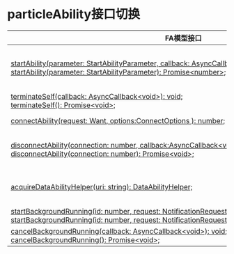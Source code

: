 # particleAbility接口切换


  | FA模型接口 | Stage模型接口对应d.ts文件 | Stage模型对应接口 | 
| -------- | -------- | -------- |
| [startAbility(parameter:&nbsp;StartAbilityParameter,&nbsp;callback:&nbsp;AsyncCallback&lt;number&gt;):&nbsp;void;](../reference/apis/js-apis-particleAbility.md#particleabilitystartability)<br/>[startAbility(parameter:&nbsp;StartAbilityParameter):&nbsp;Promise&lt;number&gt;;](../reference/apis/js-apis-particleAbility.md#particleabilitystartability-1) | application\ServiceExtensionContext.d.ts | [startAbility(want:&nbsp;Want,&nbsp;callback:&nbsp;AsyncCallback&lt;void&gt;):&nbsp;void;](../reference/apis/js-apis-inner-application-serviceExtensionContext.md#serviceextensioncontextstartability)<br/>[startAbility(want:&nbsp;Want,&nbsp;options:&nbsp;StartOptions,&nbsp;callback:&nbsp;AsyncCallback&lt;void&gt;):&nbsp;void;](../reference/apis/js-apis-inner-application-serviceExtensionContext.md#serviceextensioncontextstartability-2)<br/>[startAbility(want:&nbsp;Want,&nbsp;options?:&nbsp;StartOptions):&nbsp;Promise&lt;void&gt;;](../reference/apis/js-apis-inner-application-serviceExtensionContext.md#serviceextensioncontextstartability-1)<br/>[startServiceExtensionAbility(want:&nbsp;Want,&nbsp;callback:&nbsp;AsyncCallback&lt;void&gt;):&nbsp;void;](../reference/apis/js-apis-inner-application-serviceExtensionContext.md#serviceextensioncontextstartserviceextensionability)<br/>[startServiceExtensionAbility(want:&nbsp;Want):&nbsp;Promise&lt;void&gt;;](../reference/apis/js-apis-inner-application-serviceExtensionContext.md#serviceextensioncontextstartserviceextensionability-1) |
| [terminateSelf(callback:&nbsp;AsyncCallback&lt;void&gt;):&nbsp;void;](../reference/apis/js-apis-particleAbility.md#particleabilityterminateself)<br/>[terminateSelf():&nbsp;Promise&lt;void&gt;;](../reference/apis/js-apis-particleAbility.md#particleabilityterminateself-1) | application\ServiceExtensionContext.d.ts | [terminateSelf(callback:&nbsp;AsyncCallback&lt;void&gt;):&nbsp;void;](../reference/apis/js-apis-inner-application-serviceExtensionContext.md#serviceextensioncontextterminateself)<br/>[terminateSelf():&nbsp;Promise&lt;void&gt;;](../reference/apis/js-apis-inner-application-serviceExtensionContext.md#serviceextensioncontextterminateself-1) |
| [connectAbility(request:&nbsp;Want,&nbsp;options:ConnectOptions&nbsp;):&nbsp;number;](../reference/apis/js-apis-particleAbility.md#particleabilityconnectability) | application\ServiceExtensionContext.d.ts | [connectAbility(want:&nbsp;Want,&nbsp;options:&nbsp;ConnectOptions):&nbsp;number;](../reference/apis/js-apis-inner-application-serviceExtensionContext.md#serviceextensioncontextconnectserviceextensionability)<br/>[connectServiceExtensionAbility(want:&nbsp;Want,&nbsp;options:&nbsp;ConnectOptions):&nbsp;number;](../reference/apis/js-apis-inner-application-serviceExtensionContext.md#serviceextensioncontextconnectserviceextensionability) |
| [disconnectAbility(connection:&nbsp;number,&nbsp;callback:AsyncCallback&lt;void&gt;):&nbsp;void;](../reference/apis/js-apis-particleAbility.md#particleabilitydisconnectability)<br/>[disconnectAbility(connection:&nbsp;number):&nbsp;Promise&lt;void&gt;;](../reference/apis/js-apis-particleAbility.md#particleabilitydisconnectability-1) | application\ServiceExtensionContext.d.ts | [disconnectAbility(connection:&nbsp;number,&nbsp;callback:AsyncCallback&lt;void&gt;):&nbsp;void;&nbsp;](../reference/apis/js-apis-inner-application-serviceExtensionContext.md#serviceextensioncontextdisconnectserviceextensionability)<br/>[disconnectAbility(connection:&nbsp;number):&nbsp;Promise&lt;void&gt;;](../reference/apis/js-apis-inner-application-serviceExtensionContext.md#serviceextensioncontextdisconnectserviceextensionability-1)<br/>[disconnectServiceExtensionAbility(connection:&nbsp;number,&nbsp;callback:&nbsp;AsyncCallback&lt;void&gt;):&nbsp;void;](../reference/apis/js-apis-inner-application-serviceExtensionContext.md#serviceextensioncontextdisconnectserviceextensionability)<br/>[disconnectServiceExtensionAbility(connection:&nbsp;number):&nbsp;Promise&lt;void&gt;;](../reference/apis/js-apis-inner-application-serviceExtensionContext.md#serviceextensioncontextdisconnectserviceextensionability-1) |
| [acquireDataAbilityHelper(uri:&nbsp;string):&nbsp;DataAbilityHelper;](../reference/apis/js-apis-particleAbility.md#particleabilityacquiredataabilityhelper) | \@ohos.data.dataShare.d.ts<br/>[\@ohos.data.fileAccess.d.ts | [createDataShareHelper(context:&nbsp;Context,&nbsp;uri:&nbsp;string,&nbsp;callback:&nbsp;AsyncCallback&lt;DataShareHelper&gt;):&nbsp;void;](../reference/apis/js-apis-data-dataShare.md#datasharecreatedatasharehelper)<br/>[createDataShareHelper(context:&nbsp;Context,&nbsp;uri:&nbsp;string):&nbsp;Promise&lt;DataShareHelper&gt;;](../reference/apis/js-apis-data-dataShare.md#datasharecreatedatasharehelper-1)<br/>[createFileAccessHelper(context:&nbsp;Context):&nbsp;FileAccessHelper;](../reference/apis/js-apis-fileAccess.md#fileaccesscreatefileaccesshelper-1)<br/>[createFileAccessHelper(context:&nbsp;Context,&nbsp;wants:&nbsp;Array&lt;Want&gt;):&nbsp;FileAccessHelper;](../reference/apis/js-apis-fileAccess.md#fileaccesscreatefileaccesshelper) |
| [startBackgroundRunning(id:&nbsp;number,&nbsp;request:&nbsp;NotificationRequest,&nbsp;callback:&nbsp;AsyncCallback&lt;void&gt;):&nbsp;void;](../reference/apis/js-apis-particleAbility.md#particleabilitystartbackgroundrunning)<br/>[startBackgroundRunning(id:&nbsp;number,&nbsp;request:&nbsp;NotificationRequest):&nbsp;Promise&lt;void&gt;;](../reference/apis/js-apis-particleAbility.md#particleabilitystartbackgroundrunning-1) | \@ohos.resourceschedule.backgroundTaskManager.d.ts | [startBackgroundRunning(context:&nbsp;Context,&nbsp;bgMode:&nbsp;BackgroundMode,&nbsp;wantAgent:&nbsp;WantAgent,&nbsp;callback:&nbsp;AsyncCallback):&nbsp;void;](../reference/apis/js-apis-resourceschedule-backgroundTaskManager.md#backgroundtaskmanagerstartbackgroundrunningcallback)<br/>[startBackgroundRunning(context:&nbsp;Context,&nbsp;bgMode:&nbsp;BackgroundMode,&nbsp;wantAgent:&nbsp;WantAgent):&nbsp;Promise&lt;void&gt;;](../reference/apis/js-apis-resourceschedule-backgroundTaskManager.md#backgroundtaskmanagerstartbackgroundrunningpromise) |
| [cancelBackgroundRunning(callback:&nbsp;AsyncCallback&lt;void&gt;):&nbsp;void;](../reference/apis/js-apis-particleAbility.md#particleabilitycancelbackgroundrunning)<br/>[cancelBackgroundRunning():&nbsp;Promise&lt;void&gt;;](../reference/apis/js-apis-particleAbility.md#particleabilitycancelbackgroundrunning-1) | \@ohos.resourceschedule.backgroundTaskManager.d.ts | [stopBackgroundRunning(context:&nbsp;Context,&nbsp;callback:&nbsp;AsyncCallback):&nbsp;void;](../reference/apis/js-apis-resourceschedule-backgroundTaskManager.md#backgroundtaskmanagerstopbackgroundrunningcallback)<br/>[stopBackgroundRunning(context:&nbsp;Context):&nbsp;Promise&lt;void&gt;;](../reference/apis/js-apis-resourceschedule-backgroundTaskManager.md#backgroundtaskmanagerstopbackgroundrunningpromise) |
